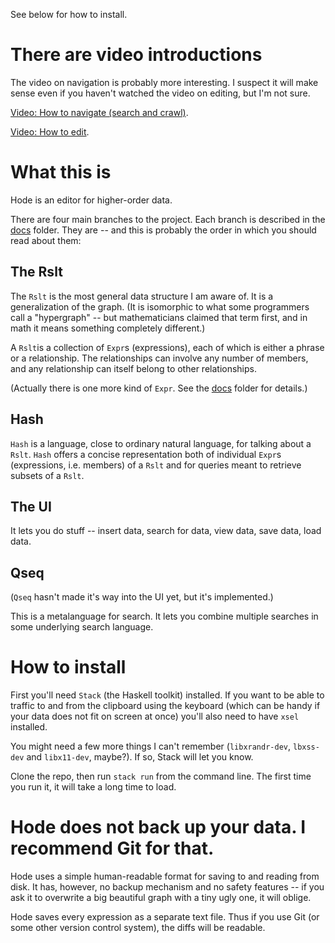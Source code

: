 See below for how to install.


# There are video introductions

The video on navigation is probably more interesting. I suspect it will make sense even if you haven't watched the video on editing, but I'm not sure.

[Video: How to navigate (search and crawl)](https://www.youtube.com/watch?v=o6yifYdKlU0).

[Video: How to edit](https://www.youtube.com/watch?v=fuCREbf1m9k).


# What this is

Hode is an editor for higher-order data.

There are four main branches to the project.
Each branch is described in the [docs](docs) folder.
They are -- and this is probably the order in which you should read about them:


## The Rslt

The `Rslt` is the most general data structure I am aware of.
It is a generalization of the graph.
(It is isomorphic to what some programmers call a "hypergraph"
-- but mathematicians claimed that term first,
and in math it means something completely different.)

A `Rslt`is a collection of `Expr`s (expressions),
each of which is either a phrase or a relationship.
The relationships can involve any number of members,
and any relationship can itself belong to other relationships.

(Actually there is one more kind of `Expr`.
See the [docs](docs) folder for details.)


## Hash

`Hash` is a language, close to ordinary natural language,
for talking about a `Rslt`.
`Hash` offers a concise representation both of individual `Expr`s (expressions, i.e. members) of a `Rslt`
and for queries meant to retrieve subsets of a `Rslt`.


## The UI

It lets you do stuff
-- insert data, search for data, view data, save data, load data.


## Qseq

(`Qseq` hasn't made it's way into the UI yet,
but it's implemented.)

This is a metalanguage for search.
It lets you combine multiple searches in some underlying search language.


# How to install

First you'll need `Stack` (the Haskell toolkit) installed.
If you want to be able to traffic to and from the clipboard using the keyboard
(which can be handy if your data does not fit on screen at once)
you'll also need to have `xsel` installed.

You might need a few more things I can't remember
(`libxrandr-dev`, `lbxss-dev` and `libx11-dev`, maybe?).
If so, Stack will let you know.

Clone the repo,
then run `stack run` from the command line.
The first time you run it,
it will take a long time to load.


# Hode does not back up your data. I recommend Git for that.

Hode uses a simple human-readable format for saving to and reading from disk.
It has, however, no backup mechanism and no safety features
-- if you ask it to overwrite a big beautiful graph with a tiny ugly one,
it will oblige.

Hode saves every expression as a separate text file.
Thus if you use Git (or some other version control system),
the diffs will be readable.
